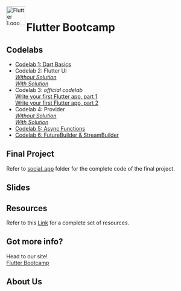 <img align="left" width="50" src="https://cdn.worldvectorlogo.com/logos/flutter-logo.svg" alt="Flutter Logo">

# Flutter Bootcamp

## Codelabs

- [Codelab 1: Dart Basics](https://dartpad.dev/17a470aaf3df5c4c978f38124ebd2269)
- Codelab 2: Flutter UI
  <br/>[*Without Solution*](https://dartpad.dev/034d24887fe72ff7c7d5cb8d611380f4)
  <br/>[*With Solution*](https://dartpad.dev/776fe4454dfef250616466da71677ad2)
- Codelab 3: *official codelab*
  <br/>[Write your first Flutter app, part 1](https://codelabs.developers.google.com/codelabs/first-flutter-app-pt1/#0) 
  <br/>[Write your first Flutter app, part 2](https://codelabs.developers.google.com/codelabs/first-flutter-app-pt2/#0)
- Codelab 4: Provider
  <br/>[*Without Solution*](https://dartpad.dev/embed-flutter.html?id=c2beeaf2786fd36ed81505a9525d6851)
  <br/>[*With Solution*](https://dartpad.dev/embed-flutter.html?id=7296ae8cd915135bff7f513c2e553314)
- [Codelab 5: Async Functions](https://dartpad.dev/201a9d3358e9e4ff010f7552587ea452)
- [Codelab 6: FutureBuilder & StreamBuilder](https://dartpad.dev/a1852b9d7e817425c652de19021aaca4)

## Final Project

Refer to [social_app](https://github.com/pr-Mais/flutter-bootcamp/tree/master/social_app) folder for the complete code of the final project.

## Slides

## Resources
Refer to this [Link](https://github.com/pr-Mais/flutter-resources) for a complete set of resources.

## Got more info?
Head to our site!
<br/>[Flutter Bootcamp](http://bit.ly/wtm-flutter-bootcamp)

## About Us


